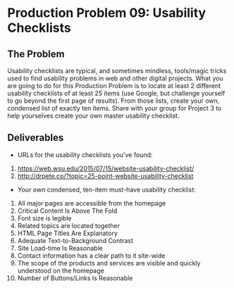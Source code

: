 # Production Problem 09: Usability Checklists

## The Problem

Usability checklists are typical, and sometimes mindless, tools/magic tricks used to find usability problems in web and other digital projects. What you are going to do for this Production Problem is to locate at least 2 different usability checklists of at least 25 items (use Google, but challenge yourself to go beyond the first page of results). From those lists, create your own, condensed list of exactly ten items. Share with your group for Project 3 to help yourselves create your own master usability checklist.

## Deliverables

* URLs for the usability checklists you've found:

1. https://web.wsu.edu/2015/07/15/website-usability-checklist/
2. http://drpete.co/?topic=25-point-website-usability-checklist

* Your own condensed, ten-item must-have usability checklist:

1. All major pages are accessible from the homepage
2. Critical Content Is Above The Fold
3. Font size is legible
4. Related topics are located together
5. HTML Page Titles Are Explanatory
6. Adequate Text-to-Background Contrast
7. Site Load-time Is Reasonable
8. Contact information has a clear path to it site-wide
9. The scope of the products and services are visible and quickly
understood on the homepage
10. Number of Buttons/Links Is Reasonable
